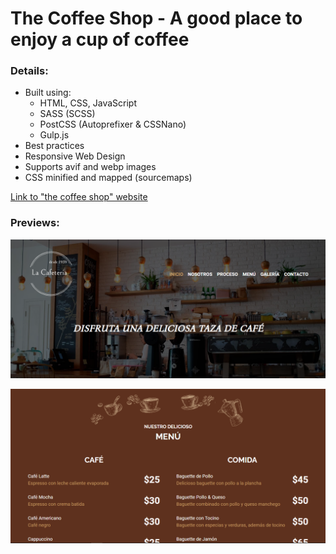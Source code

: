 # The Coffee Shop - A good place to enjoy a cup of coffee

### Details:

- Built using:
  - HTML, CSS, JavaScript
  - SASS (SCSS)
  - PostCSS (Autoprefixer & CSSNano)
  - Gulp.js
- Best practices
- Responsive Web Design
- Supports avif and webp images
- CSS minified and mapped (sourcemaps)

[Link to "the coffee shop" website](https://is-the-coffee-shop.netlify.app/)

### Previews:

![preview](./src/preview.png)

![preview](./src/preview-2.png)
